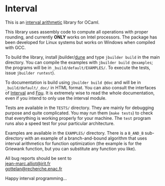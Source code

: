 Interval
========

This is an [interval arithmetic][] library for OCaml.

This library uses assembly code to compute all operations with proper
rounding, and currently **ONLY** works on Intel processors.
The package has been developed for Linux systems but
works on Windows when compiled with GCC.

To build the library, install jbuilder/[dune][] and type `jbuilder
build` in the main directory.  You can compile the examples with
`jbuilder build @examples`; the programs will be in
`_build/default/EXAMPLES/`.  To execute the tests, issue `jbuilder
runtest`).

To documentation is build using `jbuilder build @doc` and will be in
`_build/default/_doc/` in HTML format.  You can also consult the
interfaces of [Interval](src/interval.mli) and [Fpu](src/fpu.mli).
It is extremely wise to read the whole documentation, even if you
intend to only use the interval module.

Tests are available in the `TESTS/` directory.  They are mainly for
debugging purpose and quite complicated.  You may run them (`make
tests`) to check that everything is working properly for your machine.
The `test` program runs also a speed test for your particular
architecture.

Examples are available in the `EXAMPLES/` directory.  There is a
`B_AND_B` sub-directory with an example of a branch-and-bound
algorithm that uses interval arithmetics for function optimization
(the example is for the Griewank function, but you can substitute any
function you like).


All bug reports should be sent to  
jean-marc.alliot@irit.fr  
gottelan@recherche.enac.fr

Happy interval programming...

[interval arithmetic]: https://en.wikipedia.org/wiki/Interval_arithmetic
[dune]: https://github.com/ocaml/dune
